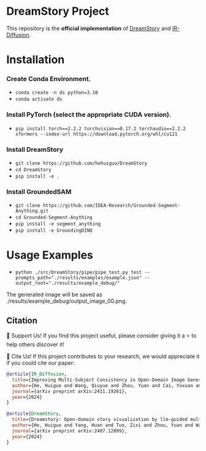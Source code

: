 # DreamStory Project

This repository is the **official implementation** of [DreamStory](https://arxiv.org/abs/2407.12899) and [IR-Diffusion](https://arxiv.org/abs/2411.19261).  


# Installation

### Create Conda Environment.
- `conda create -n ds python=3.10`
- `conda activate ds`

### Install PyTorch (select the appropriate CUDA version).
- `pip install torch==2.2.2 torchvision==0.17.2 torchaudio==2.2.2 xformers --index-url https://download.pytorch.org/whl/cu121`

### Install DreamStory
- `git clone https://github.com/hehuiguo/DreamStory`
- `cd DreamStory`
- `pip install -e .`

### Install GroundedSAM
- `git clone https://github.com/IDEA-Research/Grounded-Segment-Anything.git`
- `cd Grounded-Segment-Anything`
- `pip install -e segment_anything`
- `pip install -e GroundingDINO`

# Usage Examples

- `python ./src/DreamStory/pipe/pipe_test.py test --prompts_path="./results/examples/example.json" --output_root="./results/example_debug/" `

The generated image will be saved as ./results/example_debug/output_image_00.png.

##  Citation
🌟 Support Us! If you find this project useful, please consider giving it a ⭐ to help others discover it!

📖 Cite Us! If this project contributes to your research, we would appreciate it if you could cite our paper:
```bibtex
@article{IR_Diffusion,
  title={Improving Multi-Subject Consistency in Open-Domain Image Generation with Isolation and Reposition Attention},
  author={He, Huiguo and Wang, Qiuyue and Zhou, Yuan and Cai, Yuxuan and Chao, Hongyang and Yin, Jian and Yang, Huan},
  journal={arXiv preprint arXiv:2411.19261},
  year={2024}
}

@article{DreamStory,
  title={Dreamstory: Open-domain story visualization by llm-guided multi-subject consistent diffusion},
  author={He, Huiguo and Yang, Huan and Tuo, Zixi and Zhou, Yuan and Wang, Qiuyue and Zhang, Yuhang and Liu, Zeyu and Huang, Wenhao and Chao, Hongyang and Yin, Jian},
  journal={arXiv preprint arXiv:2407.12899},
  year={2024}
}
```